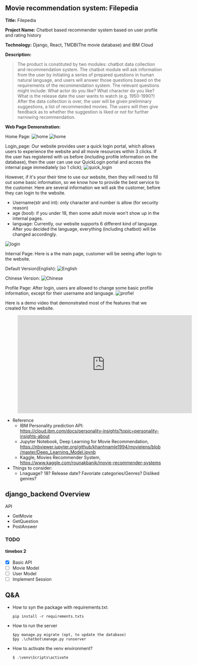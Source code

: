 
## Movie recommendation system: Filepedia

**Title:** Filepedia

**Project Name:** Chatbot based recommender system based on user profile and rating history

**Technology:** Django, React, TMDB(The movie database) and IBM Cloud 

**Description:**
  > The product is constituted by two modules: chatbot data collection and recommendation system. The chatbot module will ask information from the user by initiating a series of prepared questions in human natural language, and users will answer those questions based on the requirements of the recommendation system. The relevant questions might include: What actor do you like? What character do you like?  What is the release date the user wants to watch (e.g. 1950-1990?) After the data collection is over, the user will be given preliminary suggestions, a list of recommended movies. The users will then give feedback as to whether the suggestion is liked or not for further narrowing recommendation. 

**Web Page Demonstration:**

Home Page:
![home](./home_page1.png)
![home](./home_page2.png)

Login_page:
Our website provides user a quick login portal, which allows users to experience the website and all movie resources within 3 clicks.
If the user has registered with us before (including profile information on the database), then the user can use our QuickLogin portal and access the internal page immediately (so 1 click); 
![quick_login](./quick_login.png)

However, if it's your their time to use our website, then they will need to fill out some basic information, so we know how to provide the best service to the customer. Here are several information we will ask the customer, before they can login to the website.
- Username(str and int): only character and number is allow (for security reason)
- age (bool): if you under 18, then some adult movie won't show up in the internal pages.
- language: Currently, our website supports 6 different kind of language. After you decided the language, everything (including chatbot) will be changed accordingly.
  
![login](./login_page.png)



Internal Page:
Here is a the main page, customer will be seeing after login to the website. 

Default Version(English):
![English](./main_page(with%20editing).png)

Chinese Version:
![Chinese](./main_page(chinese).jpg)

Profile Page: After login, users are allowed to change some basic profile information, except for their username and language.
![profiel](./main_page_profile.png)


Here is a demo video that demonstrated most of the features that we created for the website. 
<figure class="video_container">
  <iframe width="560" height="315" src="https://www.youtube.com/embed/4NUrV0MpXek" title="YouTube video player" frameborder="0" allow="accelerometer; autoplay; clipboard-write; encrypted-media; gyroscope; picture-in-picture" allowfullscreen></iframe>
</figure>


  - Reference
    - IBM Personality prediction API: https://cloud.ibm.com/docs/personality-insights?topic=personality-insights-about
    - Jupyter Notebook, Deep Learning for Movie Recommendation, https://nbviewer.jupyter.org/github/khanhnamle1994/movielens/blob/master/Deep_Learning_Model.ipynb
    - Kaggle, Movies Recommender System, https://www.kaggle.com/rounakbanik/movie-recommender-systems
  - Things to consider:
    - Lnaguage? 18? Release date? Favoriate categories/Genres? Disliked genres?
  
 
## django_backend Overview
API
+ GetMovie
+ GetQuestion
+ PostAnswer

### TODO
#### timebox 2
+ [x] Basic API
+ [ ] Movie Model
+ [ ] User Model
+ [ ] Implement Session

## Q&A
- How to syn the package with requirements.txt:
  ```
  pip install -r requirements.txts
  ```
- How to run the server
  ```
  $py manage.py migrate (opt, to update the database)
  $py .\chatbot\manage.py runserver
  ```
- How to activate the venv environment?
  ```
  $ .\venv\Scripts\activate
  ```

